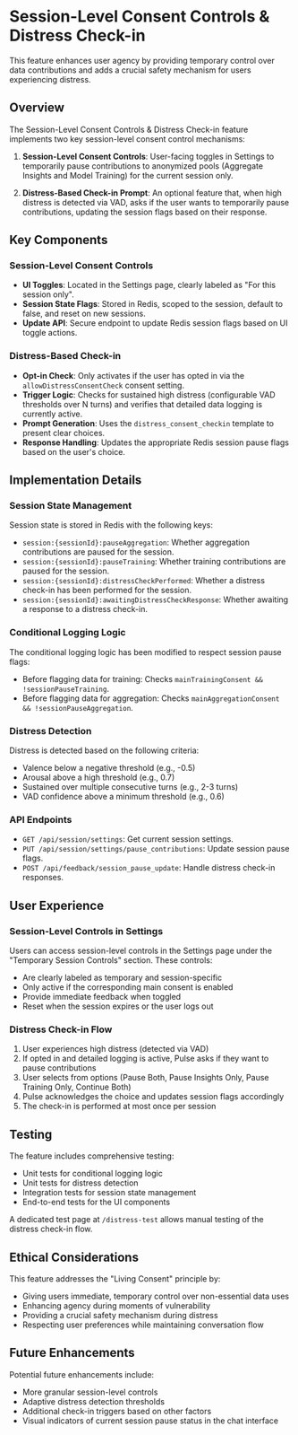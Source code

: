 # Session-Level Consent Controls & Distress Check-in

This feature enhances user agency by providing temporary control over data contributions and adds a crucial safety mechanism for users experiencing distress.

## Overview

The Session-Level Consent Controls & Distress Check-in feature implements two key session-level consent control mechanisms:

1. **Session-Level Consent Controls**: User-facing toggles in Settings to temporarily pause contributions to anonymized pools (Aggregate Insights and Model Training) for the current session only.

2. **Distress-Based Check-in Prompt**: An optional feature that, when high distress is detected via VAD, asks if the user wants to temporarily pause contributions, updating the session flags based on their response.

## Key Components

### Session-Level Consent Controls

- **UI Toggles**: Located in the Settings page, clearly labeled as "For this session only".
- **Session State Flags**: Stored in Redis, scoped to the session, default to false, and reset on new sessions.
- **Update API**: Secure endpoint to update Redis session flags based on UI toggle actions.

### Distress-Based Check-in

- **Opt-in Check**: Only activates if the user has opted in via the `allowDistressConsentCheck` consent setting.
- **Trigger Logic**: Checks for sustained high distress (configurable VAD thresholds over N turns) and verifies that detailed data logging is currently active.
- **Prompt Generation**: Uses the `distress_consent_checkin` template to present clear choices.
- **Response Handling**: Updates the appropriate Redis session pause flags based on the user's choice.

## Implementation Details

### Session State Management

Session state is stored in Redis with the following keys:

- `session:{sessionId}:pauseAggregation`: Whether aggregation contributions are paused for the session.
- `session:{sessionId}:pauseTraining`: Whether training contributions are paused for the session.
- `session:{sessionId}:distressCheckPerformed`: Whether a distress check-in has been performed for the session.
- `session:{sessionId}:awaitingDistressCheckResponse`: Whether awaiting a response to a distress check-in.

### Conditional Logging Logic

The conditional logging logic has been modified to respect session pause flags:

- Before flagging data for training: Checks `mainTrainingConsent && !sessionPauseTraining`.
- Before flagging data for aggregation: Checks `mainAggregationConsent && !sessionPauseAggregation`.

### Distress Detection

Distress is detected based on the following criteria:

- Valence below a negative threshold (e.g., -0.5)
- Arousal above a high threshold (e.g., 0.7)
- Sustained over multiple consecutive turns (e.g., 2-3 turns)
- VAD confidence above a minimum threshold (e.g., 0.6)

### API Endpoints

- `GET /api/session/settings`: Get current session settings.
- `PUT /api/session/settings/pause_contributions`: Update session pause flags.
- `POST /api/feedback/session_pause_update`: Handle distress check-in responses.

## User Experience

### Session-Level Controls in Settings

Users can access session-level controls in the Settings page under the "Temporary Session Controls" section. These controls:

- Are clearly labeled as temporary and session-specific
- Only active if the corresponding main consent is enabled
- Provide immediate feedback when toggled
- Reset when the session expires or the user logs out

### Distress Check-in Flow

1. User experiences high distress (detected via VAD)
2. If opted in and detailed logging is active, Pulse asks if they want to pause contributions
3. User selects from options (Pause Both, Pause Insights Only, Pause Training Only, Continue Both)
4. Pulse acknowledges the choice and updates session flags accordingly
5. The check-in is performed at most once per session

## Testing

The feature includes comprehensive testing:

- Unit tests for conditional logging logic
- Unit tests for distress detection
- Integration tests for session state management
- End-to-end tests for the UI components

A dedicated test page at `/distress-test` allows manual testing of the distress check-in flow.

## Ethical Considerations

This feature addresses the "Living Consent" principle by:

- Giving users immediate, temporary control over non-essential data uses
- Enhancing agency during moments of vulnerability
- Providing a crucial safety mechanism during distress
- Respecting user preferences while maintaining conversation flow

## Future Enhancements

Potential future enhancements include:

- More granular session-level controls
- Adaptive distress detection thresholds
- Additional check-in triggers based on other factors
- Visual indicators of current session pause status in the chat interface
